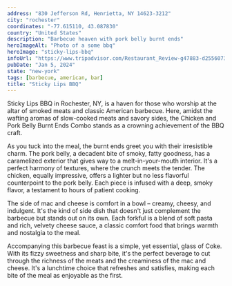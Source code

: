 ```yaml
---
address: "830 Jefferson Rd, Henrietta, NY 14623-3212"
city: "rochester"
coordinates: "-77.615110, 43.087830"
country: "United States"
description: "Barbecue heaven with pork belly burnt ends"
heroImageAlt: "Photo of a some bbq"
heroImage: "sticky-lips-bbq"
infoUrl: "https://www.tripadvisor.com/Restaurant_Review-g47883-d2556073-Reviews-Sticky_Lips_BBQ-Henrietta_Finger_Lakes_New_York.html"
pubDate: "Jan 5, 2024"
state: "new-york"
tags: [barbecue, american, bar]
title: "Sticky Lips BBQ"
---
```


Sticky Lips BBQ in Rochester, NY, is a haven for those who worship at the altar of smoked meats and classic American barbecue. Here, amidst the wafting aromas of slow-cooked meats and savory sides, the Chicken and Pork Belly Burnt Ends Combo stands as a crowning achievement of the BBQ craft.

As you tuck into the meal, the burnt ends greet you with their irresistible charm. The pork belly, a decadent bite of smoky, fatty goodness, has a caramelized exterior that gives way to a melt-in-your-mouth interior. It's a perfect harmony of textures, where the crunch meets the tender. The chicken, equally impressive, offers a lighter but no less flavorful counterpoint to the pork belly. Each piece is infused with a deep, smoky flavor, a testament to hours of patient cooking.

The side of mac and cheese is comfort in a bowl – creamy, cheesy, and indulgent. It's the kind of side dish that doesn't just complement the barbecue but stands out on its own. Each forkful is a blend of soft pasta and rich, velvety cheese sauce, a classic comfort food that brings warmth and nostalgia to the meal.

Accompanying this barbecue feast is a simple, yet essential, glass of Coke. With its fizzy sweetness and sharp bite, it's the perfect beverage to cut through the richness of the meats and the creaminess of the mac and cheese. It's a lunchtime choice that refreshes and satisfies, making each bite of the meal as enjoyable as the first.
